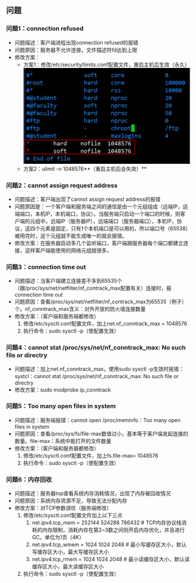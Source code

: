 ## 问题

### 问题1：connection refused

+ 问题描述：客户端进程出现connection refused的报错
+ 问题原因：服务器不允许连接，文件描述符fd达到上限
+ 修改方案：
  + 方案1：修改/etc/security/limits.conf配置文件，重启主机后生效（永久）![修改fd上限](/网络/images/修改fd上限.png)
  + 方案2：ulimit -n 1048576**（重启主机后会失效）**

### 问题2：cannot assign request address

+ 问题描述：客户端出现了cannot assign request address的报错
+ 问题原因是：一个客户端和服务端之间的通信是由一个元组组成（远端IP，远端端口，本机IP，本机端口，协议）。当服务端只启动一个端口的时候，则客户端的元组中，远端IP（服务器IP），远端端口（服务器端口），本机IP，协议，这四个元素是固定，只有1个本机端口是可以用的，所以端口号（65538）被用完时，这个元组就不能生成唯一的就会报错。
+ 修改方案：在服务器启动多几个监听端口，客户端跟服务器每个端口都建立连接，这样客户端能使用的网络元组就很多。

### 问题3：connection time out

+ 问题描述：当客户端建立连接差不多到65535个（跟/proc/sys/net/netfilter/nf_contrack_max配置有关）连接时，报connection time out
+ 问题原因：查看/proc/sys/net/netfilter/nf_contrack_max为65535（例子）个。nf_conntrack_max含义：对外开放的防火墙连接数量
+ 修改方案：（客户端和服务端都修改）
  1. 修改/etc/sysctl.conf配置文件，加上net.nf_conntrack_max = 1048576
  2. 执行命令：sudo sysctl -p（使配置生效）

### 问题4：cannot stat /proc/sys/net/nf_conntrack_max: No such file or directry

+ 问题描述：加上net.nf_conntrack_max，使用sudo sysctl -p生效时报错：systcl：cannot stat /proc/sys/net/nf_conntrack_max: No such file or directry
+ 修改方案：sudo modprobe ip_conntrack

### 问题5：Too many open files in system

+ 问题描述：服务端报错：cannot open /proc/meminfo：Too many open files in system
+ 问题原因：查看/proc/sys/fs/file-max数值过小，基本等于客户端发起连接的数量。file-max：系统中能打开的文件数量
+ 修改方案：（客户端和服务器都修改）
  1. 修改/etc/sysctl.conf配置文件，加上fs.file-max= 1048576
  2. 执行命令：sudo sysctl -p（使配置生效）

### 问题6：内存回收

+ 问题描述：服务器top查看系统内存消耗情况，出现了内存被回收情况
+ 问题原因：系统内存资源不足，导致无法分配内存
+ 修改方案：对TCP参数调优（服务端修改）
  1. 修改/etc/sysctl.conf配置文件加上以下三点
     1. net.ipv4.tcp_mem = 252144 524288 786432 # TCP内存协议栈消耗的内存限制，消耗内存在第2~3数之间则开启内存优化，并且进行GC。单位为1页（4K）
     2. net.ipv4.tcp_wmem = 1024 1024 2048 # 最小写缓存区大小，默认写缓存区大小，最大写缓存区大小
     3. net.ipv4.tcp_rmem = 1024 1024 2048 # 最小读缓存区大小，默认读缓存区大小，最大读缓存区大小
  2. 执行命令：sudo sysctl -p（使配置生效）
